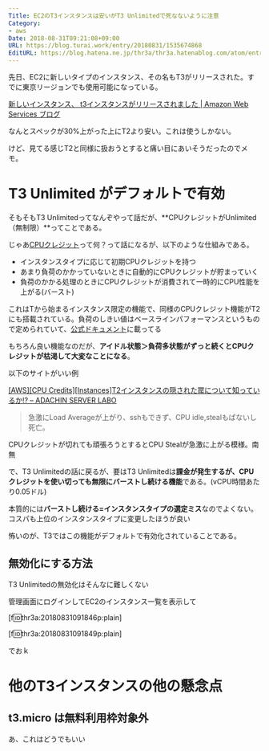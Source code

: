 ```yaml
---
Title: EC2のT3インスタンスは安いがT3 Unlimitedで死なないように注意
Category:
- aws
Date: 2018-08-31T09:21:08+09:00
URL: https://blog.turai.work/entry/20180831/1535674868
EditURL: https://blog.hatena.ne.jp/thr3a/thr3a.hatenablog.com/atom/entry/10257846132617403571
---
```


先日、EC2に新しいタイプのインスタンス、その名もT3がリリースされた。すでに東京リージョンでも使用可能になっている。

[新しいインスタンス、 t3インスタンスがリリースされました | Amazon Web Services ブログ](https://aws.amazon.com/jp/blogs/news/new-t3-instances-burstable-cost-effective-performance/)

なんとスペックが30%上がった上にT2より安い。これは使うしかない。

けど、見てる感じT2と同様に扱おうとすると痛い目にあいそうだったのでメモ。

# T3 Unlimited がデフォルトで有効

そもそもT3 Unlimitedってなんぞやって話だが、**CPUクレジットがUnlimited（無制限）**ってことである。

じゃあ[CPUクレジット](https://docs.aws.amazon.com/ja_jp/AWSEC2/latest/UserGuide/t2-credits-baseline-concepts.html)って何？って話になるが、以下のような仕組みである。

- インスタンスタイプに応じて初期CPUクレジットを持つ
- あまり負荷のかかっていないときに自動的にCPUクレジットが貯まっていく
- 負荷のかかる処理のときにCPUクレジットが消費されて一時的にCPU性能を上がる(バースト)

これはTから始まるインスタンス限定の機能で、同様のCPUクレジット機能がT2にも搭載されている。負荷のしきい値はベースラインパフォーマンスというもので定められていて、[公式ドキュメント](https://docs.aws.amazon.com/ja_jp/AWSEC2/latest/UserGuide/t2-credits-baseline-concepts.html#baseline_performance)に載ってる

もちろん良い機能なのだが、**アイドル状態＞負荷多状態がずっと続くとCPUクレジットが枯渇して大変なことになる**。

以下のサイトがいい例

[[AWS][CPU Credits][Instances]T2インスタンスの隠された罠について知っているか!? – ADACHIN SERVER LABO](https://blog.adachin.me/archives/7736)

> 急激にLoad Averageが上がり、sshもできず、CPU idle,stealもぱないし死亡。

CPUクレジットが切れても頑張ろうとするとCPU Stealが急激に上がる模様。南無

で、T3 Unlimitedの話に戻るが、要はT3 Unlimitedは**課金が発生するが、CPUクレジットを使い切っても無限にバーストし続ける機能**である。(vCPU時間あたり0.05ドル)

本質的には**バーストし続ける=インスタンスタイプの選定ミス**なのでよくない。コスパも上位のインスタンスタイプに変更したほうが良い

怖いのが、T3ではこの機能がデフォルトで有効化されていることである。

## 無効化にする方法

T3 Unlimitedの無効化はそんなに難しくない

管理画面にログインしてEC2のインスタンス一覧を表示して

[f:id:thr3a:20180831091846p:plain]

[f:id:thr3a:20180831091849p:plain]

でおｋ

# 他のT3インスタンスの他の懸念点

## t3.micro は無料利用枠対象外

あ、これはどうでもいい

